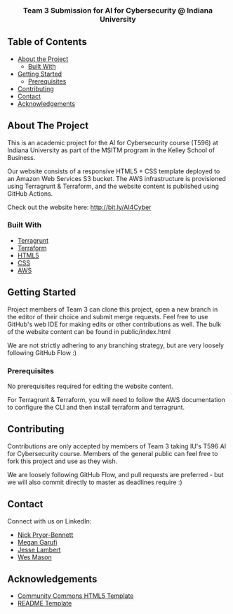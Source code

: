   <h3 align="center">Team 3 Submission for AI for Cybersecurity @ Indiana University</h3>

<!-- TABLE OF CONTENTS -->
## Table of Contents

* [About the Project](#about-the-project)
  * [Built With](#built-with)
* [Getting Started](#getting-started)
  * [Prerequisites](#prerequisites)
* [Contributing](#contributing)
* [Contact](#contact)
* [Acknowledgements](#acknowledgements)



<!-- ABOUT THE PROJECT -->
## About The Project

This is an academic project for the AI for Cybersecurity course (T596) at Indiana University as part of the MSITM program in the Kelley School of Business.

Our website consists of a responsive HTML5 + CSS template deployed to an Amazon Web Services S3 bucket. The AWS infrastructure is provisioned using Terragrunt & Terraform, and the website content is published using GitHub Actions. 

Check out the website here: http://bit.ly/AI4Cyber

### Built With
* [Terragrunt](https://terragrunt.gruntwork.io)
* [Terraform](https://www.terraform.io)
* [HTML5](https://developer.mozilla.org/en-US/docs/Web/Guide/HTML/HTML5)
* [CSS](https://www.w3schools.com/css/)
* [AWS](https://aws.amazon.com)

<!-- GETTING STARTED -->
## Getting Started

Project members of Team 3 can clone this project, open a new branch in the editor of their choice and submit merge requests. Feel free to use GitHub's web IDE for making edits or other contributions as well. The bulk of the website content can be found in public/index.html

We are not strictly adhering to any branching strategy, but are very loosely following GitHub Flow :)

### Prerequisites

No prerequisites required for editing the website content. 

For Terragrunt & Terraform, you will need to follow the AWS documentation to configure the CLI and then install terraform and terragrunt. 

## Contributing

Contributions are only accepted by members of Team 3 taking IU's T596 AI for Cybersecurity course. Members of the general public can feel free to fork this project and use as they wish.

We are loosely following GitHub Flow, and pull requests are preferred - but we will also commit directly to master as deadlines require :)

## Contact
Connect with us on LinkedIn:
* [Nick Pryor-Bennett](www.linkedin.com/in/nickpryorbennett)
* [Megan Garufi](https://www.linkedin.com/in/megan-mcguinness-garufi-8448834)
* [Jesse Lambert](https://www.linkedin.com/in/jesse-lambert/)
* [Wes Mason](https://www.linkedin.com/in/weskmason/)


<!-- ACKNOWLEDGEMENTS -->
## Acknowledgements
* [Community Commons HTML5 Template](https://html5up.net)
* [README Template](https://github.com/othneildrew/Best-README-Template)
